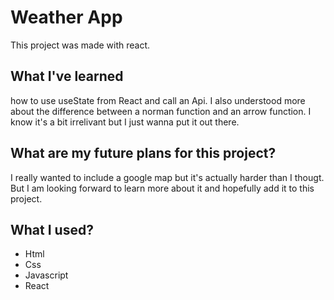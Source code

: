 # Weather App

This project was made with react.

## What I've learned

how to use useState from React and call an Api. I also understood more about the difference between a norman function and an arrow function. I know it's a bit irrelivant but I just wanna put it out there.

## What are my future plans for this project?
I really wanted to include a google map but it's actually harder than I thougt. But I am looking forward to learn more about it and hopefully add it to this project.

## What I used?
* Html
* Css
* Javascript
* React
